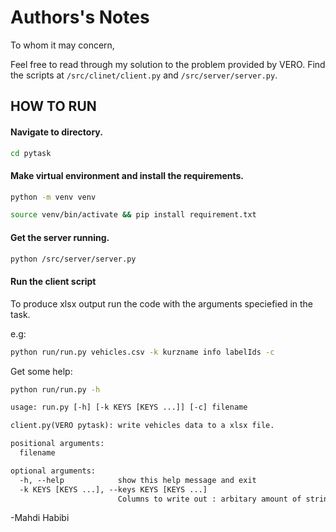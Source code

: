 # Authors's Notes

To whom it may concern,

Feel free to read through my solution to the problem provided by VERO.
Find the scripts at `/src/clinet/client.py` and `/src/server/server.py`.

## HOW TO RUN

#### Navigate to directory.

```sh
cd pytask
```

#### Make virtual environment and install the requirements.

```sh
python -m venv venv
```

```sh
source venv/bin/activate && pip install requirement.txt
```

#### Get the server running.
```sh
python /src/server/server.py
```

#### Run the client script

To produce xlsx output run the code with the arguments speciefied in the task.

e.g:
```sh
python run/run.py vehicles.csv -k kurzname info labelIds -c
```

Get some help:
```sh
python run/run.py -h
```

```txt
usage: run.py [-h] [-k KEYS [KEYS ...]] [-c] filename

client.py(VERO pytask): write vehicles data to a xlsx file.

positional arguments:
  filename

optional arguments:
  -h, --help            show this help message and exit
  -k KEYS [KEYS ...], --keys KEYS [KEYS ...]
                        Columns to write out : arbitary amount of strings
```

-Mahdi Habibi
